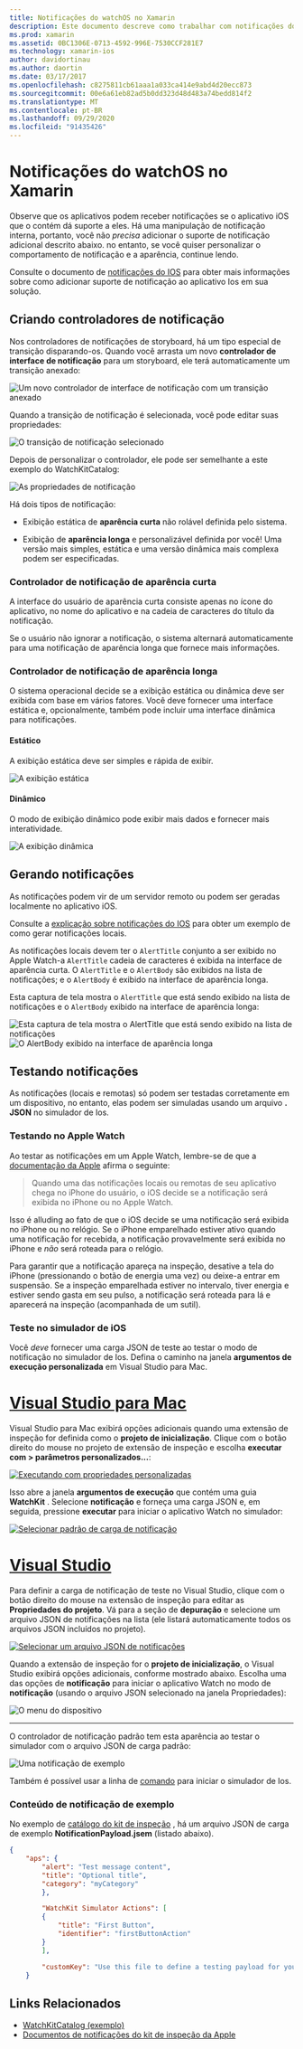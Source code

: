 ```yaml
---
title: Notificações do watchOS no Xamarin
description: Este documento descreve como trabalhar com notificações do watchOS no Xamarin. Ele aborda a criação de controladores de notificação, a geração de notificações e o teste de notificações.
ms.prod: xamarin
ms.assetid: 0BC1306E-0713-4592-996E-7530CCF281E7
ms.technology: xamarin-ios
author: davidortinau
ms.author: daortin
ms.date: 03/17/2017
ms.openlocfilehash: c8275811cb61aaa1a033ca414e9abd4d20ecc873
ms.sourcegitcommit: 00e6a61eb82ad5b0dd323d48d483a74bedd814f2
ms.translationtype: MT
ms.contentlocale: pt-BR
ms.lasthandoff: 09/29/2020
ms.locfileid: "91435426"
---
```

# <a name="watchos-notifications-in-xamarin"></a>Notificações do watchOS no Xamarin

Observe que os aplicativos podem receber notificações se o aplicativo iOS que o contém dá suporte a eles. Há uma manipulação de notificação interna, portanto, você não *precisa* adicionar o suporte de notificação adicional descrito abaixo. no entanto, se você quiser personalizar o comportamento de notificação e a aparência, continue lendo.

Consulte o documento de [notificações do IOS](~/ios/platform/user-notifications/deprecated/index.md) para obter mais informações sobre como adicionar suporte de notificação ao aplicativo Ios em sua solução.

## <a name="creating-notification-controllers"></a>Criando controladores de notificação

Nos controladores de notificações de storyboard, há um tipo especial de transição disparando-os. Quando você arrasta um novo **controlador de interface de notificação** para um storyboard, ele terá automaticamente um transição anexado:

![Um novo controlador de interface de notificação com um transição anexado](notifications-images/notification-storyboard1.png)

Quando a transição de notificação é selecionada, você pode editar suas propriedades:

![O transição de notificação selecionado](notifications-images/notification-storyboard2.png)

Depois de personalizar o controlador, ele pode ser semelhante a este exemplo do WatchKitCatalog:

![As propriedades de notificação](notifications-images/notifications-segue.png)

Há dois tipos de notificação:

- Exibição estática de **aparência curta** não rolável definida pelo sistema.

- Exibição de **aparência longa** e personalizável definida por você! Uma versão mais simples, estática e uma versão dinâmica mais complexa podem ser especificadas.

### <a name="short-look-notification-controller"></a>Controlador de notificação de aparência curta

A interface do usuário de aparência curta consiste apenas no ícone do aplicativo, no nome do aplicativo e na cadeia de caracteres do título da notificação.

Se o usuário não ignorar a notificação, o sistema alternará automaticamente para uma notificação de aparência longa que fornece mais informações.

### <a name="long-look-notification-controller"></a>Controlador de notificação de aparência longa

O sistema operacional decide se a exibição estática ou dinâmica deve ser exibida com base em vários fatores. Você deve fornecer uma interface estática e, opcionalmente, também pode incluir uma interface dinâmica para notificações.

#### <a name="static"></a>Estático

A exibição estática deve ser simples e rápida de exibir.

![A exibição estática](notifications-images/notification-static.png)

#### <a name="dynamic"></a>Dinâmico

O modo de exibição dinâmico pode exibir mais dados e fornecer mais interatividade.

![A exibição dinâmica](notifications-images/notification-dynamic.png)

## <a name="generating-notifications"></a>Gerando notificações

As notificações podem vir de um servidor remoto ou podem ser geradas localmente no aplicativo iOS.

Consulte a [explicação sobre notificações do IOS](~/ios/platform/user-notifications/deprecated/local-notifications-in-ios-walkthrough.md) para obter um exemplo de como gerar notificações locais.

As notificações locais devem ter o `AlertTitle` conjunto a ser exibido no Apple Watch-a `AlertTitle` cadeia de caracteres é exibida na interface de aparência curta. O `AlertTitle` e o `AlertBody` são exibidos na lista de notificações; e o `AlertBody` é exibido na interface de aparência longa.

Esta captura de tela mostra o `AlertTitle` que está sendo exibido na lista de notificações e o `AlertBody` exibido na interface de aparência longa:

![Esta captura de tela mostra o AlertTitle que está sendo exibido na lista de notificações](notifications-images/watch-notificationslist-sml.png) ![O AlertBody exibido na interface de aparência longa](notifications-images/watch-notificationcontroller-sml.png)

## <a name="testing-notifications"></a>Testando notificações

As notificações (locais e remotas) só podem ser testadas corretamente em um dispositivo, no entanto, elas podem ser simuladas usando um arquivo **. JSON** no simulador de Ios.

### <a name="testing-on-apple-watch"></a>Testando no Apple Watch

Ao testar as notificações em um Apple Watch, lembre-se de que a [documentação da Apple](https://developer.apple.com/library/ios/documentation/General/Conceptual/WatchKitProgrammingGuide/BasicSupport.html) afirma o seguinte:

> Quando uma das notificações locais ou remotas de seu aplicativo chega no iPhone do usuário, o iOS decide se a notificação será exibida no iPhone ou no Apple Watch.

Isso é alluding ao fato de que o iOS decide se uma notificação será exibida no iPhone ou no relógio. Se o iPhone emparelhado estiver ativo quando uma notificação for recebida, a notificação provavelmente será exibida no iPhone e *não* será roteada para o relógio.

Para garantir que a notificação apareça na inspeção, desative a tela do iPhone (pressionando o botão de energia uma vez) ou deixe-a entrar em suspensão. Se a inspeção emparelhada estiver no intervalo, tiver energia e estiver sendo gasta em seu pulso, a notificação será roteada para lá e aparecerá na inspeção (acompanhada de um sutil).

### <a name="testing-on-the-ios-simulator"></a>Teste no simulador de iOS

Você *deve* fornecer uma carga JSON de teste ao testar o modo de notificação no simulador de Ios. Defina o caminho na janela **argumentos de execução personalizada** em Visual Studio para Mac.

# <a name="visual-studio-for-mac"></a>[Visual Studio para Mac](#tab/macos)

Visual Studio para Mac exibirá opções adicionais quando uma extensão de inspeção for definida como o **projeto de inicialização**.
Clique com o botão direito do mouse no projeto de extensão de inspeção e escolha **executar com > parâmetros personalizados...**:

[![Executando com propriedades personalizadas](notifications-images/runwith-customparams-sml.png)](notifications-images/runwith-customparams.png#lightbox)

Isso abre a janela **argumentos de execução** que contém uma guia **WatchKit** . Selecione **notificação** e forneça uma carga JSON e, em seguida, pressione **executar** para iniciar o aplicativo Watch no simulador:

[![Selecionar padrão de carga de notificação](notifications-images/runwith-execargs-sml.png)](notifications-images/runwith-execargs.png#lightbox)

# <a name="visual-studio"></a>[Visual Studio](#tab/windows)

Para definir a carga de notificação de teste no Visual Studio, clique com o botão direito do mouse na extensão de inspeção para editar as **Propriedades do projeto**. Vá para a seção de **depuração** e selecione um arquivo JSON de notificações na lista (ele listará automaticamente todos os arquivos JSON incluídos no projeto).

[![Selecionar um arquivo JSON de notificações](notifications-images/runwith-execargs-sml-vs.png)](notifications-images/runwith-execargs-vs.png#lightbox)

Quando a extensão de inspeção for o **projeto de inicialização**, o Visual Studio exibirá opções adicionais, conforme mostrado abaixo. Escolha uma das opções de **notificação** para iniciar o aplicativo Watch no modo de **notificação** (usando o arquivo JSON selecionado na janela Propriedades):

![O menu do dispositivo](notifications-images/runwith-vs.png)

-----

O controlador de notificação padrão tem esta aparência ao testar o simulador com o arquivo JSON de carga padrão:

![Uma notificação de exemplo](notifications-images/notification-debug-sml.png)

Também é possível usar a linha de [comando](~/ios/watchos/troubleshooting.md#command_line) para iniciar o simulador de Ios.

### <a name="example-notification-payload"></a>Conteúdo de notificação de exemplo

No exemplo de [catálogo do kit de inspeção](/samples/xamarin/ios-samples/watchos-watchkitcatalog) , há um arquivo JSON de carga de exemplo **NotificationPayload.jsem** (listado abaixo).

```json
{
    "aps": {
        "alert": "Test message content",
        "title": "Optional title",
        "category": "myCategory"
        },

        "WatchKit Simulator Actions": [
        {
            "title": "First Button",
            "identifier": "firstButtonAction"
        }
        ],

        "customKey": "Use this file to define a testing payload for your notifications. The aps dictionary specifies the category, alert text and title. The WatchKit Simulator Actions array can provide info for one or more action buttons in addition to the standard Dismiss button. Any other top level keys are custom payload. If you have multiple such JSON files in your project, you'll be able to choose between them in when selecting to debug the notification interface of your Watch App."
    }
```

## <a name="related-links"></a>Links Relacionados

- [WatchKitCatalog (exemplo)](/samples/xamarin/ios-samples/watchos-watchkitcatalog)
- [Documentos de notificações do kit de inspeção da Apple](https://developer.apple.com/library/ios/documentation/General/Conceptual/WatchKitProgrammingGuide/BasicSupport.html)